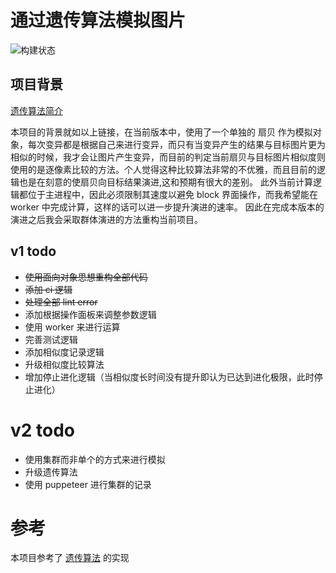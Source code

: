 # 通过遗传算法模拟图片
![构建状态](https://travis-ci.org/diaotai/picture-evolution.svg?branch=master)
## 项目背景
[遗传算法简介](http://songshuhui.net/archives/10462)

本项目的背景就如以上链接，在当前版本中，使用了一个单独的 扇贝 作为模拟对象，每次变异都是根据自己来进行变异，而只有当变异产生的结果与目标图片更为相似的时候，我才会让图片产生变异，而目前的判定当前扇贝与目标图片相似度则使用的是逐像素比较的方法。个人觉得这种比较算法非常的不优雅，而且目前的逻辑也是在刻意的使扇贝向目标结果演进,这和预期有很大的差别。
此外当前计算逻辑都位于主进程中，因此必须限制其速度以避免 block 界面操作，而我希望能在 worker 中完成计算，这样的话可以进一步提升演进的速率。
因此在完成本版本的演进之后我会采取群体演进的方法重构当前项目。


## v1 todo
- ~~使用面向对象思想重构全部代码~~
- ~~添加 ci 逻辑~~
- ~~处理全部 lint error~~
- 添加根据操作面板来调整参数逻辑
- 使用 worker 来进行运算
- 完善测试逻辑
- 添加相似度记录逻辑
- 升级相似度比较算法
- 增加停止进化逻辑（当相似度长时间没有提升即认为已达到进化极限，此时停止进化）


# v2 todo
- 使用集群而非单个的方式来进行模拟
- 升级遗传算法
- 使用 puppeteer 进行集群的记录

# 参考
本项目参考了 [遗传算法](https://github.com/pikeszfish/GA_engine) 的实现
